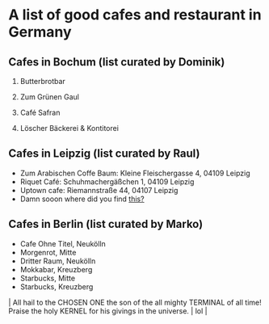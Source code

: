 # A list of good cafes and restaurant in Germany

## Cafes in Bochum (list curated by Dominik)

1. Butterbrotbar

2. Zum Grünen Gaul

3. Café Safran

4. Löscher Bäckerei & Kontitorei

## Cafes in Leipzig (list curated by Raul)

- Zum Arabischen Coffe Baum: Kleine Fleischergasse 4, 04109 Leipzig 
- Riquet Café: Schuhmachergäßchen 1, 04109 Leipzig
- Uptown cafe:  Riemannstraße 44, 04107 Leipzig
- Damn sooon where did you find [this?](https://www.youtube.com/watch?v=z8RkR4rd7dM)

## Cafes in Berlin (list curated by Marko)

- Cafe Ohne Titel, Neukölln
- Morgenrot, Mitte
- Dritter Raum, Neukölln
- Mokkabar, Kreuzberg
- Starbucks, Mitte
- Starbucks, Kreuzberg

| All hail to the CHOSEN ONE the son of the all mighty TERMINAL of all time! Praise the holy KERNEL for his givings in the universe. | lol | 